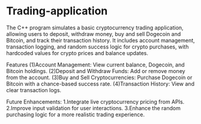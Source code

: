 # Trading-application
The C++ program simulates a basic cryptocurrency trading application, allowing users to deposit, withdraw money, buy and sell Dogecoin and Bitcoin, and track their transaction history. It includes account management, transaction logging, and random success logic for crypto purchases, with hardcoded values for crypto prices and balance updates.

Features
(1)Account Management: View current balance, Dogecoin, and Bitcoin holdings.
(2)Deposit and Withdraw Funds: Add or remove money from the account.
(3)Buy and Sell Cryptocurrencies: Purchase Dogecoin or Bitcoin with a chance-based success rate.
(4)Transaction History: View and clear transaction logs.

Future Enhancements:
1.Integrate live cryptocurrency pricing from APIs.
2.Improve input validation for user interactions.
3.Enhance the random purchasing logic for a more realistic trading experience.
